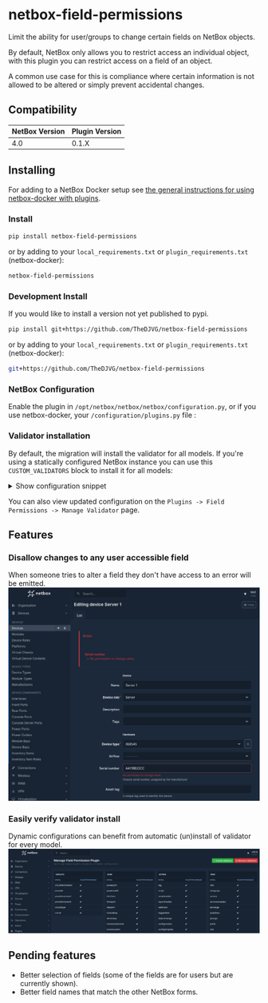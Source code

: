 # netbox-field-permissions

Limit the ability for user/groups to change certain fields on NetBox objects.

By default, NetBox only allows you to restrict access an individual object, with this plugin you can restrict access on a field of an object.

A common use case for this is compliance where certain information is not allowed to be altered or simply prevent accidental changes.
## Compatibility

| NetBox Version | Plugin Version |
|----------------|----------------|
| 4.0            | 0.1.X          |

## Installing

For adding to a NetBox Docker setup see
[the general instructions for using netbox-docker with plugins](https://github.com/netbox-community/netbox-docker/wiki/Using-Netbox-Plugins).

### Install

```bash
pip install netbox-field-permissions
```

or by adding to your `local_requirements.txt` or `plugin_requirements.txt` (netbox-docker):

```bash
netbox-field-permissions
```

### Development Install

If you would like to install a version not yet published to pypi.

```bash
pip install git+https://github.com/TheDJVG/netbox-field-permissions
```

or by adding to your `local_requirements.txt` or `plugin_requirements.txt` (netbox-docker):

```bash
git+https://github.com/TheDJVG/netbox-field-permissions
```

### NetBox Configuration

Enable the plugin in `/opt/netbox/netbox/netbox/configuration.py`,
or if you use netbox-docker, your `/configuration/plugins.py` file :



### Validator installation
By default, the migration will install the validator for all models. If you're using a statically configured NetBox
instance you can use this `CUSTOM_VALIDATORS` block to install it for all models:
<details>
<summary>Show configuration snippet</summary>

```python
CUSTOM_VALIDATORS = {
    "circuits.circuit": [
        "netbox_field_permissions.validators.FieldPermissionValidator"
    ],
    "circuits.circuittermination": [
        "netbox_field_permissions.validators.FieldPermissionValidator"
    ],
    "circuits.circuittype": [
        "netbox_field_permissions.validators.FieldPermissionValidator"
    ],
    "circuits.provider": [
        "netbox_field_permissions.validators.FieldPermissionValidator"
    ],
    "circuits.provideraccount": [
        "netbox_field_permissions.validators.FieldPermissionValidator"
    ],
    "circuits.providernetwork": [
        "netbox_field_permissions.validators.FieldPermissionValidator"
    ],
    "dcim.cable": [
        "netbox_field_permissions.validators.FieldPermissionValidator"
    ],
    "dcim.cablepath": [
        "netbox_field_permissions.validators.FieldPermissionValidator"
    ],
    "dcim.cabletermination": [
        "netbox_field_permissions.validators.FieldPermissionValidator"
    ],
    "dcim.consoleport": [
        "netbox_field_permissions.validators.FieldPermissionValidator"
    ],
    "dcim.consoleporttemplate": [
        "netbox_field_permissions.validators.FieldPermissionValidator"
    ],
    "dcim.consoleserverport": [
        "netbox_field_permissions.validators.FieldPermissionValidator"
    ],
    "dcim.consoleserverporttemplate": [
        "netbox_field_permissions.validators.FieldPermissionValidator"
    ],
    "dcim.device": [
        "netbox_field_permissions.validators.FieldPermissionValidator"
    ],
    "dcim.devicebay": [
        "netbox_field_permissions.validators.FieldPermissionValidator"
    ],
    "dcim.devicebaytemplate": [
        "netbox_field_permissions.validators.FieldPermissionValidator"
    ],
    "dcim.devicerole": [
        "netbox_field_permissions.validators.FieldPermissionValidator"
    ],
    "dcim.devicetype": [
        "netbox_field_permissions.validators.FieldPermissionValidator"
    ],
    "dcim.frontport": [
        "netbox_field_permissions.validators.FieldPermissionValidator"
    ],
    "dcim.frontporttemplate": [
        "netbox_field_permissions.validators.FieldPermissionValidator"
    ],
    "dcim.interface": [
        "netbox_field_permissions.validators.FieldPermissionValidator"
    ],
    "dcim.interfacetemplate": [
        "netbox_field_permissions.validators.FieldPermissionValidator"
    ],
    "dcim.inventoryitem": [
        "netbox_field_permissions.validators.FieldPermissionValidator"
    ],
    "dcim.inventoryitemrole": [
        "netbox_field_permissions.validators.FieldPermissionValidator"
    ],
    "dcim.inventoryitemtemplate": [
        "netbox_field_permissions.validators.FieldPermissionValidator"
    ],
    "dcim.location": [
        "netbox_field_permissions.validators.FieldPermissionValidator"
    ],
    "dcim.manufacturer": [
        "netbox_field_permissions.validators.FieldPermissionValidator"
    ],
    "dcim.module": [
        "netbox_field_permissions.validators.FieldPermissionValidator"
    ],
    "dcim.modulebay": [
        "netbox_field_permissions.validators.FieldPermissionValidator"
    ],
    "dcim.modulebaytemplate": [
        "netbox_field_permissions.validators.FieldPermissionValidator"
    ],
    "dcim.moduletype": [
        "netbox_field_permissions.validators.FieldPermissionValidator"
    ],
    "dcim.platform": [
        "netbox_field_permissions.validators.FieldPermissionValidator"
    ],
    "dcim.powerfeed": [
        "netbox_field_permissions.validators.FieldPermissionValidator"
    ],
    "dcim.poweroutlet": [
        "netbox_field_permissions.validators.FieldPermissionValidator"
    ],
    "dcim.poweroutlettemplate": [
        "netbox_field_permissions.validators.FieldPermissionValidator"
    ],
    "dcim.powerpanel": [
        "netbox_field_permissions.validators.FieldPermissionValidator"
    ],
    "dcim.powerport": [
        "netbox_field_permissions.validators.FieldPermissionValidator"
    ],
    "dcim.powerporttemplate": [
        "netbox_field_permissions.validators.FieldPermissionValidator"
    ],
    "dcim.rack": [
        "netbox_field_permissions.validators.FieldPermissionValidator"
    ],
    "dcim.rackreservation": [
        "netbox_field_permissions.validators.FieldPermissionValidator"
    ],
    "dcim.rackrole": [
        "netbox_field_permissions.validators.FieldPermissionValidator"
    ],
    "dcim.rearport": [
        "netbox_field_permissions.validators.FieldPermissionValidator"
    ],
    "dcim.rearporttemplate": [
        "netbox_field_permissions.validators.FieldPermissionValidator"
    ],
    "dcim.region": [
        "netbox_field_permissions.validators.FieldPermissionValidator"
    ],
    "dcim.site": [
        "netbox_field_permissions.validators.FieldPermissionValidator"
    ],
    "dcim.sitegroup": [
        "netbox_field_permissions.validators.FieldPermissionValidator"
    ],
    "dcim.virtualchassis": [
        "netbox_field_permissions.validators.FieldPermissionValidator"
    ],
    "dcim.virtualdevicecontext": [
        "netbox_field_permissions.validators.FieldPermissionValidator"
    ],
    "extras.bookmark": [
        "netbox_field_permissions.validators.FieldPermissionValidator"
    ],
    "extras.branch": [
        "netbox_field_permissions.validators.FieldPermissionValidator"
    ],
    "extras.cachedvalue": [
        "netbox_field_permissions.validators.FieldPermissionValidator"
    ],
    "extras.configcontext": [
        "netbox_field_permissions.validators.FieldPermissionValidator"
    ],
    "extras.configtemplate": [
        "netbox_field_permissions.validators.FieldPermissionValidator"
    ],
    "extras.customfield": [
        "netbox_field_permissions.validators.FieldPermissionValidator"
    ],
    "extras.customfieldchoiceset": [
        "netbox_field_permissions.validators.FieldPermissionValidator"
    ],
    "extras.customlink": [
        "netbox_field_permissions.validators.FieldPermissionValidator"
    ],
    "extras.dashboard": [
        "netbox_field_permissions.validators.FieldPermissionValidator"
    ],
    "extras.eventrule": [
        "netbox_field_permissions.validators.FieldPermissionValidator"
    ],
    "extras.exporttemplate": [
        "netbox_field_permissions.validators.FieldPermissionValidator"
    ],
    "extras.imageattachment": [
        "netbox_field_permissions.validators.FieldPermissionValidator"
    ],
    "extras.journalentry": [
        "netbox_field_permissions.validators.FieldPermissionValidator"
    ],
    "extras.objectchange": [
        "netbox_field_permissions.validators.FieldPermissionValidator"
    ],
    "extras.reportmodule": [
        "netbox_field_permissions.validators.FieldPermissionValidator"
    ],
    "extras.savedfilter": [
        "netbox_field_permissions.validators.FieldPermissionValidator"
    ],
    "extras.script": [
        "netbox_field_permissions.validators.FieldPermissionValidator"
    ],
    "extras.scriptmodule": [
        "netbox_field_permissions.validators.FieldPermissionValidator"
    ],
    "extras.stagedchange": [
        "netbox_field_permissions.validators.FieldPermissionValidator"
    ],
    "extras.tag": [
        "netbox_field_permissions.validators.FieldPermissionValidator"
    ],
    "extras.taggeditem": [
        "netbox_field_permissions.validators.FieldPermissionValidator"
    ],
    "extras.webhook": [
        "netbox_field_permissions.validators.FieldPermissionValidator"
    ],
    "ipam.aggregate": [
        "netbox_field_permissions.validators.FieldPermissionValidator"
    ],
    "ipam.asn": [
        "netbox_field_permissions.validators.FieldPermissionValidator"
    ],
    "ipam.asnrange": [
        "netbox_field_permissions.validators.FieldPermissionValidator"
    ],
    "ipam.fhrpgroup": [
        "netbox_field_permissions.validators.FieldPermissionValidator"
    ],
    "ipam.fhrpgroupassignment": [
        "netbox_field_permissions.validators.FieldPermissionValidator"
    ],
    "ipam.ipaddress": [
        "netbox_field_permissions.validators.FieldPermissionValidator"
    ],
    "ipam.iprange": [
        "netbox_field_permissions.validators.FieldPermissionValidator"
    ],
    "ipam.prefix": [
        "netbox_field_permissions.validators.FieldPermissionValidator"
    ],
    "ipam.rir": [
        "netbox_field_permissions.validators.FieldPermissionValidator"
    ],
    "ipam.role": [
        "netbox_field_permissions.validators.FieldPermissionValidator"
    ],
    "ipam.routetarget": [
        "netbox_field_permissions.validators.FieldPermissionValidator"
    ],
    "ipam.service": [
        "netbox_field_permissions.validators.FieldPermissionValidator"
    ],
    "ipam.servicetemplate": [
        "netbox_field_permissions.validators.FieldPermissionValidator"
    ],
    "ipam.vlan": [
        "netbox_field_permissions.validators.FieldPermissionValidator"
    ],
    "ipam.vlangroup": [
        "netbox_field_permissions.validators.FieldPermissionValidator"
    ],
    "ipam.vrf": [
        "netbox_field_permissions.validators.FieldPermissionValidator"
    ],
    "tenancy.contact": [
        "netbox_field_permissions.validators.FieldPermissionValidator"
    ],
    "tenancy.contactassignment": [
        "netbox_field_permissions.validators.FieldPermissionValidator"
    ],
    "tenancy.contactgroup": [
        "netbox_field_permissions.validators.FieldPermissionValidator"
    ],
    "tenancy.contactrole": [
        "netbox_field_permissions.validators.FieldPermissionValidator"
    ],
    "tenancy.tenant": [
        "netbox_field_permissions.validators.FieldPermissionValidator"
    ],
    "tenancy.tenantgroup": [
        "netbox_field_permissions.validators.FieldPermissionValidator"
    ],
    "virtualization.cluster": [
        "netbox_field_permissions.validators.FieldPermissionValidator"
    ],
    "virtualization.clustergroup": [
        "netbox_field_permissions.validators.FieldPermissionValidator"
    ],
    "virtualization.clustertype": [
        "netbox_field_permissions.validators.FieldPermissionValidator"
    ],
    "virtualization.virtualdisk": [
        "netbox_field_permissions.validators.FieldPermissionValidator"
    ],
    "virtualization.virtualmachine": [
        "netbox_field_permissions.validators.FieldPermissionValidator"
    ],
    "virtualization.vminterface": [
        "netbox_field_permissions.validators.FieldPermissionValidator"
    ],
    "vpn.ikepolicy": [
        "netbox_field_permissions.validators.FieldPermissionValidator"
    ],
    "vpn.ikeproposal": [
        "netbox_field_permissions.validators.FieldPermissionValidator"
    ],
    "vpn.ipsecpolicy": [
        "netbox_field_permissions.validators.FieldPermissionValidator"
    ],
    "vpn.ipsecprofile": [
        "netbox_field_permissions.validators.FieldPermissionValidator"
    ],
    "vpn.ipsecproposal": [
        "netbox_field_permissions.validators.FieldPermissionValidator"
    ],
    "vpn.l2vpn": [
        "netbox_field_permissions.validators.FieldPermissionValidator"
    ],
    "vpn.l2vpntermination": [
        "netbox_field_permissions.validators.FieldPermissionValidator"
    ],
    "vpn.tunnel": [
        "netbox_field_permissions.validators.FieldPermissionValidator"
    ],
    "vpn.tunnelgroup": [
        "netbox_field_permissions.validators.FieldPermissionValidator"
    ],
    "vpn.tunneltermination": [
        "netbox_field_permissions.validators.FieldPermissionValidator"
    ],
    "wireless.wirelesslan": [
        "netbox_field_permissions.validators.FieldPermissionValidator"
    ],
    "wireless.wirelesslangroup": [
        "netbox_field_permissions.validators.FieldPermissionValidator"
    ],
    "wireless.wirelesslink": [
        "netbox_field_permissions.validators.FieldPermissionValidator"
    ]
}
```
</details>

You can also view updated configuration on the `Plugins -> Field Permissions -> Manage Validator` page.

## Features

### Disallow changes to any user accessible field

When someone tries to alter a field they don't have access to an error will be emitted.
![Example permission denied](docs/img/action_denied.png)

### Easily verify validator install
Dynamic configurations can benefit from automatic (un)install of validator for every model.
![Config validation](docs/img/validator_config.png)

## Pending features
- Better selection of fields (some of the fields are for users but are currently shown).
- Better field names that match the other NetBox forms.
